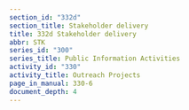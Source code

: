 ```yaml
---
section_id: "332d"
section_title: Stakeholder delivery
title: 332d Stakeholder delivery
abbr: STK
series_id: "300"
series_title: Public Information Activities
activity_id: "330"
activity_title: Outreach Projects
page_in_manual: 330-6
document_depth: 4
---
```

